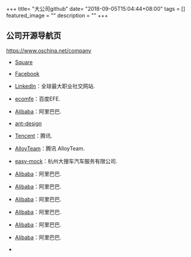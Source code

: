 +++
title= "大公司github"
date= "2018-09-05T15:04:44+08:00"
tags = []
featured_image = ""
description = ""
+++

## 公司开源导航页
https://www.oschina.net/company

- [Square](https://github.com/square)
- [Facebook](https://github.com/facebook)
- [LinkedIn](https://github.com/linkedin)：全球最大职业社交网站.

- [ecomfe](https://github.com/ecomfe)：百度EFE.
- [Alibaba](https://github.com/alibaba)：阿里巴巴.
- [ant-design](https://github.com/ant-design)
- [Tencent](https://github.com/Tencent)：腾讯.
- [AlloyTeam](https://github.com/AlloyTeam)：腾讯 AlloyTeam.
- [easy-mock](https://github.com/easy-mock)：杭州大搜车汽车服务有限公司.
- [Alibaba](https://github.com/alibaba)：阿里巴巴.
- [Alibaba](https://github.com/alibaba)：阿里巴巴.
- [Alibaba](https://github.com/alibaba)：阿里巴巴.
- [Alibaba](https://github.com/alibaba)：阿里巴巴.
- [Alibaba](https://github.com/alibaba)：阿里巴巴.
- [Alibaba](https://github.com/alibaba)：阿里巴巴.
- 